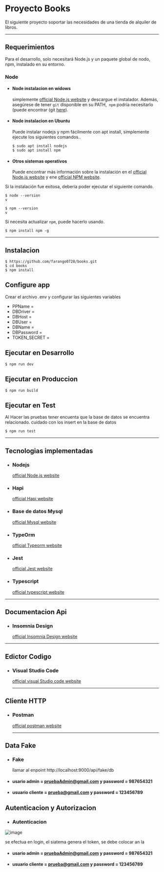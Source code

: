 # Proyecto Books

El siguiente proyecto soportar las necesidades de una tienda de alquiler de
libros.

---
## Requerimientos

Para el desarrollo, solo necesitará Node.js y un paquete global de nodo, npm, instalado en su entorno.

### Node
- #### Node instalacion en widows

  simplemente [official Node.js website](https://nodejs.org/) y descargue el instalador.
Además, asegúrese de tener `git` disponible en su PATH,` npm` podría necesitarlo (puede encontrar (git [here](https://git-scm.com/)).

- #### Node instalacion en Ubuntu

  Puede instalar nodejs y npm fácilmente con apt install, simplemente ejecute los siguientes comandos..

      $ sudo apt install nodejs
      $ sudo apt install npm

- #### Otros sistemas operativos
  Puede encontrar más información sobre la instalación en el [official Node.js website](https://nodejs.org/) y ene [official NPM website](https://npmjs.org/).

Si la instalación fue exitosa, debería poder ejecutar el siguiente comando.

    $ node --version
    v

    $ npm --version
    v

Si necesita actualizar `npm`, puede hacerlo usando.
    
    $ npm install npm -g

---

## Instalacion

    $ https://github.com/farango0728/books.git
    $ cd books
    $ npm install

## Configure app

Crear el archivo .env y configurar las siguientes variables

- PPName = 
- DBDriver = 
- DBHost = 
- DBUser = 
- DBName = 
- DBPassword = 
- TOKEN_SECRET = 

## Ejecutar en Desarrollo

    $ npm run dev

## Ejecutar en Produccion

    $ npm run build
    
## Ejecutar en Test
  Al Hacer las pruebas tener encuenta que la base de datos se encuentra relacionado. cuidado con los insert en la base de datos

    $ npm run test

---
## Tecnologias implementadas
- ### Nodejs
  [official Node.js website](https://nodejs.org/)
- ### Hapi
  [official Hapi website](https://hapi.dev/)
- ### Base de datos Mysql
  [official Mysql website](https://www.mysql.com/)
- ### TypeOrm
  [official Typeorm website](https://typeorm.io/)
- ### Jest
  [official Jest website](https://jestjs.io/)
- ### Typescript
  [official typescript website](https://www.typescriptlang.org/)

---
## Documentacion Api
- ### Insomnia Design
  [official Insomnia Design website](https://insomnia.rest/product/design)
---

## Edictor Codigo
- ### Visual Studio Code
  [official visual Studio code website](https://code.visualstudio.com/)
  
  ---

## Cliente HTTP
- ### Postman
  [official postman website](https://www.postman.com/)
  
    ---

## Data Fake
- ### Fake
  llamar al enpoint http://localhost:9000/api/fake/db
  
- #### usario admin = pruebaAdmin@gmail.com y password = 987654321
- #### usuario cliente = prueba@gmail.com y password =    123456789


## Autenticacion y Autorizacion
- ### Autenticacion
![image](https://user-images.githubusercontent.com/20598508/112151514-4d754200-8baf-11eb-9401-8118e404abe2.png)
  
  se efectua en login, el siatema genera el token, se debe colocar an la
  
- #### usario admin = pruebaAdmin@gmail.com y password = 987654321
- #### usuario cliente = prueba@gmail.com y password =    123456789
